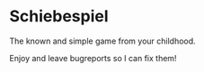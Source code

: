 # Schiebespiel
The known and simple game from your childhood.

Enjoy and leave bugreports so I can fix them!
